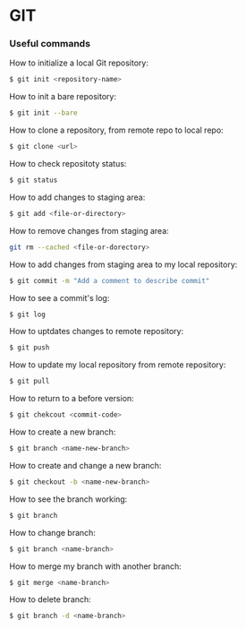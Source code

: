 # GIT

### Useful commands

How to initialize a local Git repository:

```bash
$ git init <repository-name>
```

How to init a bare repository:

```bash
$ git init --bare
```

How to clone a repository, from remote repo to local repo:

```bash
$ git clone <url>
```

How to check repositoty status:

```bash
$ git status
```

How to add changes to staging area:

```bash
$ git add <file-or-directory>
```

How to remove changes from staging area:

```bash
git rm --cached <file-or-dorectory>
```

How to add changes from staging area to my local repository:

```bash
$ git commit -m "Add a comment to describe commit"
```

How to see a commit's log:

```bash
$ git log
```

How to uptdates changes to remote repository:

```bash
$ git push
```

How to update my local repository from remote repository:

```bash
$ git pull
```

How to return to a before version:

```bash
$ git chekcout <commit-code>
```

How to create a new branch:

```bash
$ git branch <name-new-branch>
```

How to create and change a new branch:

```bash
$ git checkout -b <name-new-branch>
```

How to see the branch working:

```bash
$ git branch
```

How to change branch:

```bash
$ git branch <name-branch>
```

How to merge my branch with another branch:

```bash
$ git merge <name-branch> 
```

How to delete branch:

```bash
$ git branch -d <name-branch>
```
